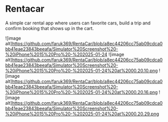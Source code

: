# Rentacar
A simple car rental app where users can favorite cars, build a trip and confirm booking that shows up in the cart.

 ![image alt]https://github.com/faruk369/RentaCar/blob/a8ec44206cc75ab09cdca0bb41eae23843beeafa/Simulator%20Screenshot%20-%20iPhone%2015%20Pro%20-%202025-01-24
 ![image alt]https://github.com/faruk369/RentaCar/blob/a8ec44206cc75ab09cdca0bb41eae23843beeafa/Simulator%20Screenshot%20-%20iPhone%2015%20Pro%20-%202025-01-24%20at%2000.20.10.png 
 ![image alt]https://github.com/faruk369/RentaCar/blob/a8ec44206cc75ab09cdca0bb41eae23843beeafa/Simulator%20Screenshot%20-%20iPhone%2015%20Pro%20-%202025-01-24%20at%2000.20.16.png 
 ![image alt]https://github.com/faruk369/RentaCar/blob/a8ec44206cc75ab09cdca0bb41eae23843beeafa/Simulator%20Screenshot%20-%20iPhone%2015%20Pro%20-%202025-01-24%20at%2000.20.29.png
